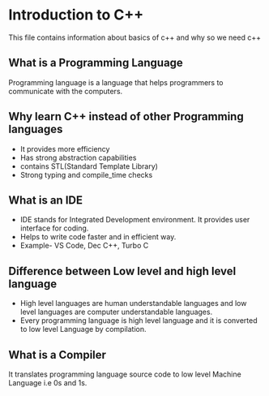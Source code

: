 # Introduction to C++
This file contains information about basics of c++ and why so we need c++


## What is a Programming Language
Programming language is a language that helps programmers to communicate with the computers.

## Why learn C++ instead of other Programming languages
* It provides more efficiency
* Has strong abstraction capabilities
* contains STL(Standard Template Library)
* Strong typing and compile_time checks

## What is an IDE
* IDE stands for Integrated Development environment. It provides user interface for coding.
* Helps to write code faster and in efficient way.
* Example- VS Code, Dec C++, Turbo C

## Difference between Low level and high level language
* High level languages are human understandable languages and low level languages are computer understandable languages.
* Every programming language is high level language and it is converted to low level Language by compilation.

## What is a Compiler
It translates programming language source code to low level Machine Language i.e 0s and 1s. 
